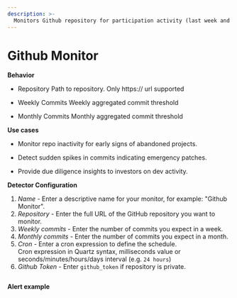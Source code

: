 ```yaml
---
description: >-
  Monitors Github repository for participation activity (last week and last month commits)
---
```


# Github Monitor

**Behavior**  
* Repository Path to repository. Only https:// url supported

* Weekly Commits Weekly aggregated commit threshold

* Monthly Commits Monthly aggregated commit threshold 

**Use cases**  
* Monitor repo inactivity for early signs of abandoned projects.

* Detect sudden spikes in commits indicating emergency patches.

* Provide due diligence insights to investors on dev activity.

**Detector Configuration**  
1. *Name* - Enter a descriptive name for your monitor, for example: "Github Monitor".
2. *Repository* - Enter the full URL of the GitHub repository you want to monitor.
3. *Weekly commits* - Enter the number of commits you expect in a week.
4. *Monthly commits* - Enter the number of commits you expect in a month.
5. *Cron* - Enter a cron expression to define the schedule.  
  Cron expression in Quartz syntax, milliseconds value or seconds/minutes/hours/days interval (e.g. ```24 hours```)
6. *Github Token* - Enter ```github_token``` if repository is private.
<figure><img src="../../.gitbook/assets/github_monitor_faq.png" alt=""><figcaption></figcaption></figure>

**Alert example**
<figure><img src="../../.gitbook/assets/github_monitor_alert.png" alt=""><figcaption></figcaption></figure>